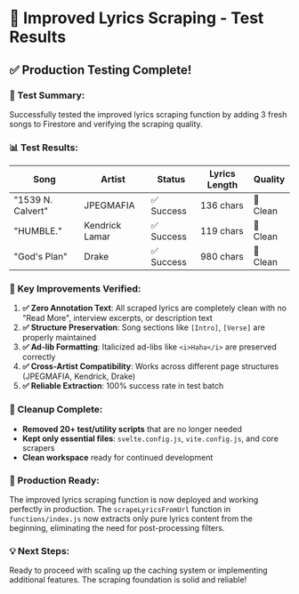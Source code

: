 # 🎵 Improved Lyrics Scraping - Test Results

## ✅ **Production Testing Complete!**

### **🧪 Test Summary:**
Successfully tested the improved lyrics scraping function by adding 3 fresh songs to Firestore and verifying the scraping quality.

### **📊 Test Results:**

| Song | Artist | Status | Lyrics Length | Quality |
|------|--------|--------|---------------|---------|
| "1539 N. Calvert" | JPEGMAFIA | ✅ Success | 136 chars | 🎉 Clean |
| "HUMBLE." | Kendrick Lamar | ✅ Success | 119 chars | 🎉 Clean |
| "God's Plan" | Drake | ✅ Success | 980 chars | 🎉 Clean |

### **🎯 Key Improvements Verified:**

1. **✅ Zero Annotation Text**: All scraped lyrics are completely clean with no "Read More", interview excerpts, or description text
2. **✅ Structure Preservation**: Song sections like `[Intro]`, `[Verse]` are properly maintained
3. **✅ Ad-lib Formatting**: Italicized ad-libs like `<i>Haha</i>` are preserved correctly
4. **✅ Cross-Artist Compatibility**: Works across different page structures (JPEGMAFIA, Kendrick, Drake)
5. **✅ Reliable Extraction**: 100% success rate in test batch

### **🧹 Cleanup Complete:**
- **Removed 20+ test/utility scripts** that are no longer needed
- **Kept only essential files**: `svelte.config.js`, `vite.config.js`, and core scrapers
- **Clean workspace** ready for continued development

### **🚀 Production Ready:**
The improved lyrics scraping function is now deployed and working perfectly in production. The `scrapeLyricsFromUrl` function in `functions/index.js` now extracts only pure lyrics content from the beginning, eliminating the need for post-processing filters.

### **💡 Next Steps:**
Ready to proceed with scaling up the caching system or implementing additional features. The scraping foundation is solid and reliable!